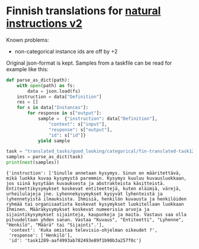 # Finnish translations for [natural instructions v2](https://github.com/allenai/natural-instructions)

Known problems:
* non-categorical instance ids are off by +2


Original json-format is kept. Samples from a taskfile can be read for example like this:


```python
def parse_as_dict(path):
    with open(path) as fs:
        data = json.load(fs)
    instruction = data["Definition"]
    res = []
    for s in data["Instances"]:
        for response in s["output"]:
            sample =  {"instruction": data["Definition"], 
                "context": s["input"], 
                "response": s["output"], 
                "id": s["id"]}
            yield sample

task = "translated_tasks/good_looking/categorical/fin-translated-task1289_trec_classification.json"
samples = parse_as_dict(task)
print(next(samples))

```
```
{'instruction': ['Sinulle annetaan kysymys. Sinun on määritettävä, mikä luokka kuvaa kysymystä paremmin. Kysymys kuuluu kuvausluokkaan, jos siinä kysytään kuvauksesta ja abstrakteista käsitteistä. Entiteettikysymykset koskevat entiteettejä, kuten eläimiä, värejä, urheilulajeja jne. Lyhennekysymykset kysyvät lyhenteistä ja lyhennetyistä ilmauksista. Ihmisiä, henkilön kuvausta ja henkilöiden ryhmää tai organisaatiota koskevat kysymykset luokitellaan luokkaan Ihminen. Määräkysymykset koskevat numeerisia arvoja ja sijaintikysymykset sijainteja, kaupunkeja ja maita. Vastaus saa olla pituudeltaan yhden sanan. Vastaa "Kuvaus", "Entiteetti", "Lyhenne", "Henkilö", "Määrä" tai "Sijainti".'],
 'context': 'Kuka omistaa televisio-ohjelman oikeudet ?',
 'response': ['Henkilö'],
 'id': 'task1289-aaf4993ab782493e89f1b90b3a257f0c'}
 ```
